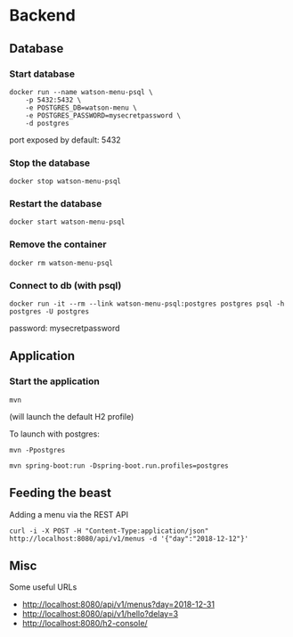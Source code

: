 # Backend

## Database

### Start database

```
docker run --name watson-menu-psql \
    -p 5432:5432 \
    -e POSTGRES_DB=watson-menu \
    -e POSTGRES_PASSWORD=mysecretpassword \
    -d postgres
```

port exposed by default: 5432

### Stop the database

```
docker stop watson-menu-psql
```

### Restart the database

```
docker start watson-menu-psql
```

### Remove the container

```
docker rm watson-menu-psql
```

### Connect to db (with psql)

```
docker run -it --rm --link watson-menu-psql:postgres postgres psql -h postgres -U postgres
```

password: mysecretpassword

## Application

### Start the application

```
mvn
```

(will launch the default H2 profile)

To launch with postgres:

```
mvn -Ppostgres
```

```
mvn spring-boot:run -Dspring-boot.run.profiles=postgres
```


## Feeding the beast

Adding a menu via the REST API

```
curl -i -X POST -H "Content-Type:application/json" http://localhost:8080/api/v1/menus -d '{"day":"2018-12-12"}'
```

## Misc

Some useful URLs

* [http://localhost:8080/api/v1/menus?day=2018-12-31](http://localhost:8080/api/v1/menus?day=2018-12-31)
* [http://localhost:8080/api/v1/hello?delay=3](http://localhost:8080/api/v1/hello?delay=3)
* [http://localhost:8080/h2-console/](http://localhost:8080/h2-console/)
